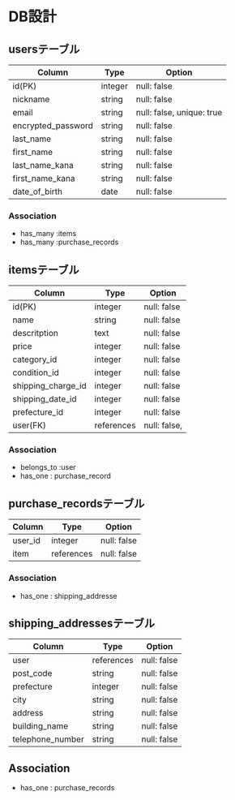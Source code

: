 # DB設計
## usersテーブル
| Column | Type | Option |
|-|-|-|
| id(PK) | integer | null: false |      
| nickname | string | null: false |
| email | string | null: false, unique: true |
| encrypted_password | string | null: false |
| last_name | string | null: false |
| first_name | string | null: false |
| last_name_kana | string | null: false |
| first_name_kana | string | null: false |
| date_of_birth | date | null: false |

### Association
- has_many :items
- has_many :purchase_records

## itemsテーブル
 Column | Type | Option |
|-|-|-|
| id(PK) | integer | null: false |
| name | string | null: false |
| descritption | text | null: false |
| price | integer | null: false |
| category_id | integer | null: false |
| condition_id | integer | null: false |
| shipping_charge_id | integer | null: false |
| shipping_date_id | integer | null: false |
| prefecture_id | integer | null: false |
| user(FK) | references | null: false, |foreign_key: true |

### Association
- belongs_to :user
- has_one : purchase_record


## purchase_recordsテーブル
 Column | Type | Option |
|-|-|-|
| user_id | integer | null: false |foreign_key: true |
| item | references | null: false |foreign_key: true |

### Association
- has_one : shipping_addresse

## shipping_addressesテーブル
Column | Type | Option |
|-|-|-|
| user | references | null: false |
| post_code | string | null: false |
| prefecture | integer | null: false |
| city | string | null: false |
| address | string | null: false |
| building_name | string | null: false |
| telephone_number | string | null: false |

## Association
- has_one : purchase_records



